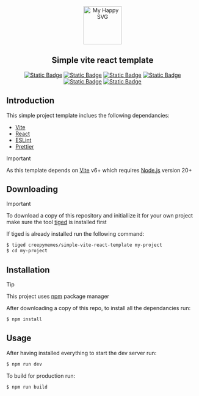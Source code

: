 <div align="center"><img src = "https://user-images.githubusercontent.com/31413093/197097625-5b3bd3cf-2bd6-4a3a-8059-a1fe9f28100b.svg" height="100px" alt="My Happy SVG"/></div>

<h2 align="center">Simple vite react template</h2>

<div align="center">

[![Static Badge](https://img.shields.io/badge/Vite-^6.0.5-646CFF?style=for-the-badge&logo=vite&labelColor=white)](https://vide.dev)
[![Static Badge](https://img.shields.io/badge/Node-^20.18.0-339933?style=for-the-badge&logo=node.js&labelColor=white)](https://nodejs.org)
[![Static Badge](https://img.shields.io/badge/Javascript-ES6-F0DB4F?style=for-the-badge&logo=javascript&labelColor=white)](https://javascript.com)
[![Static Badge](https://img.shields.io/badge/React-^18.3.1-61DAFB?style=for-the-badge&logo=react&labelColor=white)](https://react.dev)
[![Static Badge](https://img.shields.io/badge/Eslint-^9.17.0-4930BD?style=for-the-badge&logo=eslint&logoColor=4930BD&labelColor=white)](https://eslint.org)
[![Static Badge](https://img.shields.io/badge/Prettier-3.4.2-C596C7?style=for-the-badge&logo=prettier&labelColor=white)](https://prettier.io)

</div>

## Introduction

This simple project template inclues the following dependancies:

- [Vite](https://vite.dev/)
- [React](https://react.dev/)
- [ESLint](https://eslint.org/)
- [Prettier](https://prettier.io/)

> [!IMPORTANT]
> As this template depends on [Vite](https://vite.dev/) v6+ which requires [Node.js](https://nodejs.org/) version 20+

## Downloading

> [!IMPORTANT]
> To download a copy of this repository and initiallize it for your own project make sure the tool [tiged](https://github.com/tiged/tiged) is installed first

If tiged is already installed run the following command:

```sh
$ tiged creepymemes/simple-vite-react-template my-project
$ cd my-project
```

## Installation

> [!TIP]
> This project uses [npm](https://npmjs.com) package manager

After downloading a copy of this repo, to install all the dependancies run:

```sh
$ npm install
```

## Usage

After having installed everything to start the dev server run:

```sh
$ npm run dev
```

To build for production run:

```sh
$ npm run build
```
